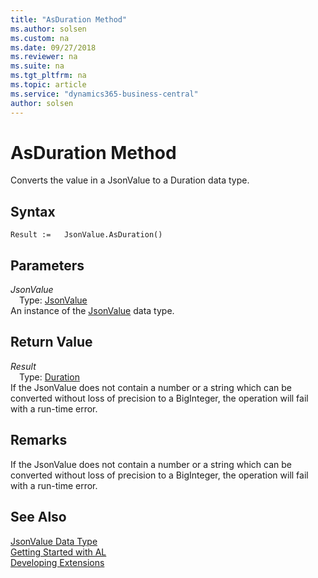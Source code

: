 ```yaml
---
title: "AsDuration Method"
ms.author: solsen
ms.custom: na
ms.date: 09/27/2018
ms.reviewer: na
ms.suite: na
ms.tgt_pltfrm: na
ms.topic: article
ms.service: "dynamics365-business-central"
author: solsen
---
```

[//]: # (START>DO_NOT_EDIT)
[//]: # (IMPORTANT:Do not edit any of the content between here and the END>DO_NOT_EDIT.)
[//]: # (Any modifications should be made in the .resx files in the ModernDev repo.)
# AsDuration Method
Converts the value in a JsonValue to a Duration data type.

## Syntax
```
Result :=   JsonValue.AsDuration()
```

## Parameters
*JsonValue*  
&emsp;Type: [JsonValue](jsonvalue-data-type.md)  
An instance of the [JsonValue](jsonvalue-data-type.md) data type.  

## Return Value
*Result*  
&emsp;Type: [Duration](duration-data-type.md)  
If the JsonValue does not contain a number or a string which can be converted without loss of precision to a BigInteger, the operation will fail with a run-time error.  


[//]: # (IMPORTANT: END>DO_NOT_EDIT)

## Remarks 
If the JsonValue does not contain a number or a string which can be converted without loss of precision to a BigInteger, the operation will fail with a run-time error.

## See Also
[JsonValue Data Type](jsonvalue-data-type.md)  
[Getting Started with AL](../devenv-get-started.md)  
[Developing Extensions](../devenv-dev-overview.md)